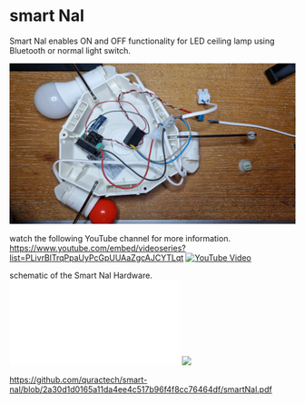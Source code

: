 # smart Nal
Smart Nal enables ON and OFF functionality for LED ceiling lamp using Bluetooth or normal light switch. <br>


![image of the Smart Nal Hardware](all-put-together.jpg)

watch the following YouTube channel for more information. </br>
https://www.youtube.com/embed/videoseries?list=PLivrBlTrqPpaUyPcGpUUAaZgcAJCYTLqt
[![YouTube Video](https://img.youtube.com/vi/_4wK_u57eqA/maxresdefault.jpg)](https://www.youtube.com/embed/videoseries?list=PLivrBlTrqPpaUyPcGpUUAaZgcAJCYTLqt) </br>

schematic of the Smart Nal Hardware. <br>
<embed src="smartNal.pdf" type="application/pdf">
<image src="smartNal.pdf"/>
<object data="smartNal.pdf" type="application/pdf" width="100%"> 
</object>

https://github.com/quractech/smart-nal/blob/2a30d1d0165a11da4ee4c517b96f4f8cc76464df/smartNal.pdf

